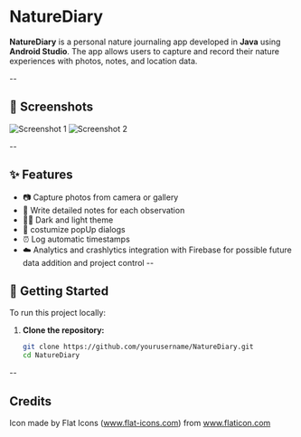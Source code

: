 # NatureDiary

**NatureDiary** is a personal nature journaling app developed in **Java** using **Android Studio**. 
The app allows users to capture and record their nature experiences with photos, notes, and location data.

--

## 📸 Screenshots

<!-- Add your screenshots here -->
![Screenshot 1](path/to/screenshot1.png)
![Screenshot 2](path/to/screenshot2.png)

--

## ✨ Features

- 📷 Capture photos from camera or gallery  
- 📝 Write detailed notes for each observation  
- 🌙🔆 Dark and light theme
- 🎉 costumize popUp dialogs
- ⏰ Log automatic timestamps
- ☁️ Analytics and crashlytics integration with Firebase for possible future data addition and project control
--

## 🚀 Getting Started

To run this project locally:

1. **Clone the repository:**
   ```bash
   git clone https://github.com/yourusername/NatureDiary.git
   cd NatureDiary
--

## Credits
Icon made by Flat Icons (www.flat-icons.com) from www.flaticon.com

